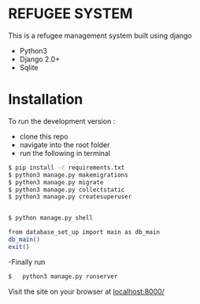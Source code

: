 # REFUGEE SYSTEM

This is a refugee management system built using django

  - Python3
  - Django 2.0+
  - Sqlite

# Installation
To run the development version :

  - clone this repo
  - navigate into the root folder
  - run the following in terminal
   ```sh
$ pip install -r requirements.txt
$ python3 manage.py makemigrations
$ python3 manage.py migrate
$ python3 manage.py collectstatic
$ python3 manage.py createsuperuser


$ python manage.py shell

from database_set_up import main as db_main
db_main()
exit()
```

-Finally run
```sh
$   python3 manage.py runserver
```
Visit the site on your browser at [localhost:8000/](http://localhost:8000/)
